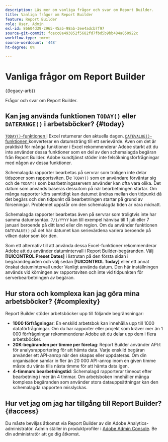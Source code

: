 ```yaml
---
description: Läs mer om vanliga frågor och svar om Report Builder.
title: Vanliga frågor om Report Builder
feature: Report Builder
role: User, Admin
exl-id: 86604d39-2965-45a5-98ab-3ee4adcb7f97
source-git-commit: fcecc8a493852f5682fd7fbd5b9bb484a850922c
workflow-type: tm+mt
source-wordcount: '448'
ht-degree: 0%

---
```


# Vanliga frågor om Report Builder

{{legacy-arb}}

Frågor och svar om Report Builder.

## Kan jag använda funktionen `TODAY()` eller `DATERANGE()` i arbetsböcker? {#today}

[`TODAY()`-funktionen ](https://support.microsoft.com/en-us/office/today-function-5eb3078d-a82c-4736-8930-2f51a028fdd9) i Excel returnerar den aktuella dagen. [`DATEVALUE()`-funktionen ](https://support.microsoft.com/en-us/office/datevalue-function-df8b07d4-7761-4a93-bc33-b7471bbff252) konverterar en datumsträng till ett serievärde. Även om det är praktiskt för många funktioner i Excel rekommenderar Adobe starkt att du inte använder dessa funktioner som en del av den schemalagda begäran från Report Builder. Adobe kundtjänst stöder inte felsökningsförfrågningar med någon av dessa funktioner.

Schemalagda rapporter bearbetas på servrar som troligen inte delar tidszoner som rapportsviten. De `TODAY()` som en användare förväntar sig och de `TODAY()` som bearbetningsservern använder kan ofta vara olika. Det datum som används baseras dessutom på när bearbetningen startar. Om många rapporter körs samtidigt kan datumet ändras mellan den tidpunkt då det begärs och den tidpunkt då bearbetningen startar på grund av förseningar. Problemet uppstår om den schemalagda tiden är nära midnatt.

Schemalagda rapporter bearbetas även på servrar som troligtvis inte har samma datumsyntax. `7/1/YYYY` kan till exempel hänvisa till 1 juli eller 7 januari beroende på ditt land eller din region. Om du använder funktionen `DATEVALUE()` på det här datumet kan serievärdena variera beroende på vilken dator som kör den.

Som ett alternativ till att använda dessa Excel-funktioner rekommenderar Adobe att du använder datumintervall i Report Builder-begäranden. Välj **[!UICONTROL Preset Dates]** i listrutan på den första sidan i begärandeguiden och välj sedan **[!UICONTROL Today]** eller ett annat önskat datumintervall under Vanligt använda datum. Den här inställningen används vid körningen av rapportsviten och inte vid tidpunkten för serverbearbetningen av begäran.

## Hur stora och komplexa kan jag göra mina arbetsböcker? {#complexity}

Report Builder stöder arbetsböcker upp till följande begränsningar:

* **1000 förfrågningar**: En enskild arbetsbok kan innehålla upp till 1000 dataförfrågningar. Om du har rapporter eller projekt som kräver mer än 1 000 förfrågningar rekommenderar Adobe att du delar upp dem i flera arbetsböcker.
* **20K-begäranden per timme per företag**: Report Builder använder API:t för analysrapportering för att hämta data. Varje enskild begäran använder ett API-anrop när den skapas eller uppdateras. Om din organisation samlar in fler än 20 000 API-anrop inom en given timme måste du vänta tills nästa timme för att hämta data igen.
* **4-timmars bearbetningstid**: Schemalagd rapporterar timeout efter bearbetning i mer än 4 timmar. Om arbetsboken innehåller många komplexa begäranden som använder stora datauppsättningar kan den schemalagda rapporten misslyckas.

## Hur vet jag om jag har tillgång till Report Builder? {#access}

Du måste beviljas åtkomst via Report Builder av din Adobe Analytics-administratör. Admin ställer in produktprofiler i [Adobe Admin Console](https://experienceleague.adobe.com/en/docs/analytics/admin/admin-console/home). Be din administratör att ge dig åtkomst.
